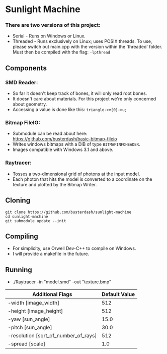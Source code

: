 # Sunlight Machine

### There are two versions of this project:
* Serial - Runs on Windows or Linux.
* Threaded - Runs exclusively on Linux; uses POSIX threads. To use, please switch out main.cpp with the version within the 'threaded' folder. Must then be compiled with the flag: ```-lpthread```

## Components

### SMD Reader:
* So far it doesn't keep track of bones, it will only read root bones.
* It doesn't care about materials. For this project we're only concerned about geometry.
* Accessing a value is done like this: ```triangle->v[0]->u;```

### Bitmap FileIO:
* Submodule can be read about here: https://github.com/busterdash/basic-bitmap-fileio
* Writes windows bitmaps with a DIB of type ```BITMAPINFOHEADER```.
* Images compatible with Windows 3.1 and above.

### Raytracer:
* Tosses a two-dimensional grid of photons at the input model.
* Each photon that hits the model is converted to a coordinate on the texture and plotted by the Bitmap Writer.

## Cloning
```
git clone https://github.com/busterdash/sunlight-machine
cd sunlight-machine
git submodule update --init
```

## Compiling
* For simplicity, use Orwell Dev-C++ to compile on Windows.
* I will provide a makefile in the future.

## Running
* ./Raytracer -in "model.smd" -out "texture.bmp"

|Additional Flags|Default Value|
|----------------|-------------|
|-width [image_width]|512|
|-height [image_height]|512|
|-yaw [sun_angle]|15.0|
|-pitch [sun_angle]|30.0|
|-resolution [sqrt_of_number_of_rays]|512|
|-spread [scale]|1.0|
